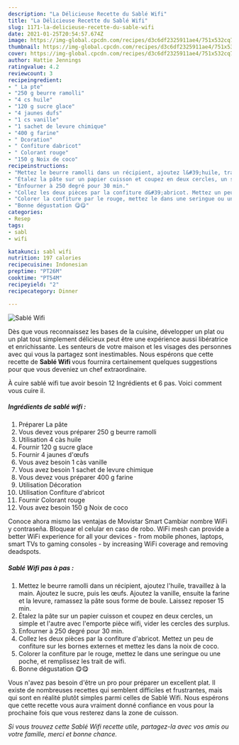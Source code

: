 ```yaml
---
description: "La Délicieuse Recette du Sablé Wifi"
title: "La Délicieuse Recette du Sablé Wifi"
slug: 1171-la-delicieuse-recette-du-sable-wifi
date: 2021-01-25T20:54:57.674Z
image: https://img-global.cpcdn.com/recipes/d3c6df2325911ae4/751x532cq70/sable-wifi-photo-principale-de-la-recette.jpg
thumbnail: https://img-global.cpcdn.com/recipes/d3c6df2325911ae4/751x532cq70/sable-wifi-photo-principale-de-la-recette.jpg
cover: https://img-global.cpcdn.com/recipes/d3c6df2325911ae4/751x532cq70/sable-wifi-photo-principale-de-la-recette.jpg
author: Hattie Jennings
ratingvalue: 4.2
reviewcount: 3
recipeingredient:
- " La pte"
- "250 g beurre ramolli"
- "4 cs huile"
- "120 g sucre glace"
- "4 jaunes dufs"
- "1 cs vanille"
- "1 sachet de levure chimique"
- "400 g farine"
- " Dcoration"
- " Confiture dabricot"
- " Colorant rouge"
- "150 g Noix de coco"
recipeinstructions:
- "Mettez le beurre ramolli dans un récipient, ajoutez l&#39;huile, travaillez à la main. Ajoutez le sucre, puis les œufs. Ajoutez la vanille, ensuite la farine et la levure, ramassez la pâte sous forme de boule. Laissez reposer 15 min."
- "Étalez la pâte sur un papier cuisson et coupez en deux cercles, un simple et l&#39;autre avec l&#39;emporte pièce wifi, vider les cercles des surplus."
- "Enfourner à 250 degré pour 30 min."
- "Collez les deux pièces par la confiture d&#39;abricot. Mettez un peu de confiture sur les bornes externes et mettez les dans la noix de coco."
- "Colorer la confiture par le rouge, mettez le dans une seringue ou une poche, et remplissez les trait de wifi."
- "Bonne dégustation 😋😋"
categories:
- Resep
tags:
- sabl
- wifi

katakunci: sabl wifi 
nutrition: 197 calories
recipecuisine: Indonesian
preptime: "PT26M"
cooktime: "PT54M"
recipeyield: "2"
recipecategory: Dinner

---
```



![Sablé Wifi](https://img-global.cpcdn.com/recipes/d3c6df2325911ae4/751x532cq70/sable-wifi-photo-principale-de-la-recette.jpg)

Dès que vous reconnaissez les bases de la cuisine, développer un plat ou un plat tout simplement délicieux peut être une expérience aussi libératrice et enrichissante. Les senteurs de votre maison et les visages des personnes avec qui vous la partagez sont inestimables. Nous espérons que cette recette de <strong> Sablé Wifi </strong> vous fournira certainement quelques suggestions pour que vous deveniez un chef extraordinaire.

<!--inarticleads1-->

À cuire sablé wifi tue avoir besoin 12 Ingrédients et 6 pas. Voici comment vous cuire il.

##### Ingrédients de sablé wifi :

1. Préparer  La pâte
1. Vous devez vous préparer 250 g beurre ramolli
1. Utilisation 4 càs huile
1. Fournir 120 g sucre glace
1. Fournir 4 jaunes d&#39;œufs
1. Vous avez besoin 1 càs vanille
1. Vous avez besoin 1 sachet de levure chimique
1. Vous devez vous préparer 400 g farine
1. Utilisation  Décoration
1. Utilisation  Confiture d&#39;abricot
1. Fournir  Colorant rouge
1. Vous avez besoin 150 g Noix de coco


Conoce ahora mismo las ventajas de Movistar Smart Cambiar nombre WiFi y contraseña. Bloquear el celular en caso de robo. WiFi mesh can provide a better WiFi experience for all your devices - from mobile phones, laptops, smart TVs to gaming consoles - by increasing WiFi coverage and removing deadspots. 

<!--inarticleads2-->

##### Sablé Wifi pas à pas :

1. Mettez le beurre ramolli dans un récipient, ajoutez l&#39;huile, travaillez à la main. Ajoutez le sucre, puis les œufs. Ajoutez la vanille, ensuite la farine et la levure, ramassez la pâte sous forme de boule. Laissez reposer 15 min.
1. Étalez la pâte sur un papier cuisson et coupez en deux cercles, un simple et l&#39;autre avec l&#39;emporte pièce wifi, vider les cercles des surplus.
1. Enfourner à 250 degré pour 30 min.
1. Collez les deux pièces par la confiture d&#39;abricot. Mettez un peu de confiture sur les bornes externes et mettez les dans la noix de coco.
1. Colorer la confiture par le rouge, mettez le dans une seringue ou une poche, et remplissez les trait de wifi.
1. Bonne dégustation 😋😋




<!--inarticleads1-->

<p>
Vous n'avez pas besoin d'être un pro pour préparer un excellent plat. Il existe de nombreuses recettes qui semblent difficiles et frustrantes, mais qui sont en réalité plutôt simples parmi celles de Sablé Wifi. Nous espérons que cette recette vous aura vraiment donné confiance en vous pour la prochaine fois que vous resterez dans la zone de cuisson.
</p>

<p>
<i>Si vous trouvez cette Sablé Wifi recette utile, partagez-la avec vos amis ou votre famille, merci et bonne chance.</i>
</p>
